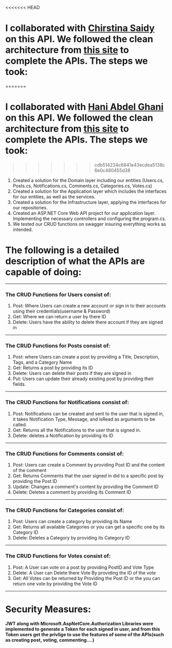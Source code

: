 <<<<<<< HEAD
# I collaborated with [Chirstina Saidy](https://github.com/christinasaidy) on this API. We followed the clean architecture from [this site](https://www.c-sharpcorner.com/article/how-to-build-a-clean-architecture-web-api-with-net-core-8/?authuser=0) to complete the APIs. The steps we took: 
=======
# I collaborated with [Hani Abdel Ghani](https://github.com/Hani0101) on this API. We followed the clean architecture from [this site](https://www.c-sharpcorner.com/article/how-to-build-a-clean-architecture-web-api-with-net-core-8/?authuser=0) to complete the APIs. The steps we took: 
>>>>>>> cdb514234c6841e43ecdea5138c6e0c480455d38
1) Created a solution for the Domain layer including our entities (Users.cs, Posts.cs, Notifications.cs, Comments.cs, Categories.cs, Votes.cs)
2) Created a solution for the Application layer which includes the interfaces for our entities, as well as the services.
3) Created a solution for the Infrastructure layer, applying the interfaces for our repositories.
4) Created an ASP.NET Core Web API project for our application layer. Implementing the necessary controllers and configuring the program.cs.
5) We tested our CRUD functions on swagger insuring everything works as intended.

# The following is a detailed description of what the APIs are capable of doing:
-------------------------------------------------------------------------------------

### The CRUD Functions for Users consist of:
1) Post: Where Users can create a new account or sign in to their accounts using their credentials(username & Password)
2) Get: Where we can return a user by there ID
3) Delete: Users have the ability to delete there account if they are signed in

-------------------------------------------------------------------------------------

### The CRUD Functions for Posts consist of:
1) Post: where Users can create a post by providing a Title, Description, Tags, and a Category Name
2) Get: Returns a post by providing its ID
3) Delete: Users can delete their posts if they are signed in
4) Put: Users can update their already existing post by providing their fields.

-------------------------------------------------------------------------------------

### The CRUD Functions for Notifications consist of:
1) Post: Notifications can be created and sent to the user that is signed in, it takes Notification Type, Message, and isRead as arguments to be called.
2) Get: Returns all the Notifications to the user that is signed in.
3) Delete: deletes a Notification by providing its ID

-------------------------------------------------------------------------------------

### The CRUD Functions for Comments consist of:
1) Post: Users can create a Comment by providing Post ID and the content of the comment
2) Get: Returns Comments that the user signed in did to a specific post by providing the Post ID
3) Update: Changes a comment's content by providing the Comment ID
4) Delete: Deletes a comment by providing its Comment ID

-------------------------------------------------------------------------------------

### The CRUD Functions for Categories consist of:

1) Post: Users can create a category by providing its Name
2) Get: Returns all available Categories or you can get a specific one by its Category ID
3) Delete: Deletes a Category by providing its Category ID

-------------------------------------------------------------------------------------

### The CRUD Functions for Votes consist of:

1) Post: A User can vote on a post by providing PostID and Vote Type
2) Delete: A User can Delete there Vote By providing the ID of the vote
3) Get: All Votes can be returned by Providing the Post ID or the you can return one vote by providing the Vote ID
   
-------------------------------------------------------------------------------------

# Security Measures:
#### JWT  along with Microsoft.AspNetCore.Authorization Libraries were implemented to generate a Token for each signed in user, and from this Token users get the privlige to use the features of some of the APIs(such as creating post, voting, commenting....)
   
